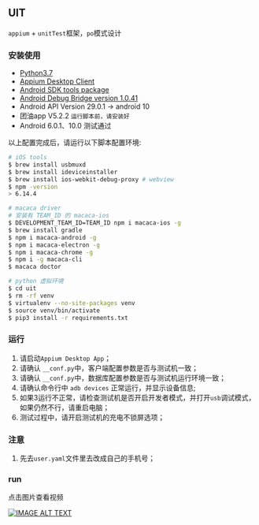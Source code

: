 ## UIT
`appium` + `unitTest`框架，`po`模式设计


### 安装使用
* [Python3.7](https://www.python.org/downloads/release/python-378/)
* [Appium Desktop Client](https://github.com/appium/appium-desktop)
* [Android SDK tools package](https://dl.google.com/android/repository/commandlinetools-mac-6609375_latest.zip)
* [Android Debug Bridge version 1.0.41](https://developer.android.google.cn/studio/)
* Android API Version 29.0.1 -> android 10
* 团油app V5.2.2 ```运行脚本前，请安装好```
* Android 6.0.1、10.0 测试通过

以上配置完成后，请运行以下脚本配置环境:

```bash
# iOS tools
$ brew install usbmuxd
$ brew install ideviceinstaller
$ brew install ios-webkit-debug-proxy # webview
$ npm -version
> 6.14.4

# macaca driver
# 安装有 TEAM_ID 的 macaca-ios
$ DEVELOPMENT_TEAM_ID=TEAM_ID npm i macaca-ios -g
$ brew install gradle
$ npm i macaca-android -g
$ npm i macaca-electron -g
$ npm i macaca-chrome -g
$ npm i -g macaca-cli
$ macaca doctor

# python 虚拟环境
$ cd uit
$ rm -rf venv
$ virtualenv --no-site-packages venv
$ source venv/bin/activate
$ pip3 install -r requirements.txt
```

### 运行
1. 请启动`Appium Desktop App`；
2. 请确认 `__conf.py`中，客户端配置参数是否与测试机一致；
3. 请确认 `__conf.py`中，数据库配置参数是否与测试机运行环境一致；
4. 请确认命令行中 `adb devices` 正常运行，并显示设备信息;
5. 如果3运行不正常，请检查测试机是否开启开发者模式，并打开`usb`调试模式，如果仍然不行，请重启电脑；
6. 测试过程中，请开启测试机的充电不锁屏选项；

### 注意
1. 先去`user.yaml`文件里去改成自己的手机号；

### run
点击图片查看视频

[![IMAGE ALT TEXT](https://timgsa.baidu.com/timg?image&quality=80&size=b9999_10000&sec=1593436429719&di=1b25f5c0afa711a42c48df138a92f288&imgtype=0&src=http%3A%2F%2Fimg4.imgtn.bdimg.com%2Fit%2Fu%3D242481744%2C930275026%26fm%3D214%26gp%3D0.jpg)](https://v.youku.com/v_show/id_XNDczMzU1MTEwMA==.html "CameraMaster")
